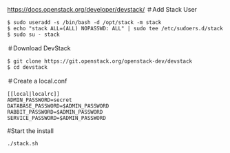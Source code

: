 https://docs.openstack.org/developer/devstack/
＃Add Stack User

    $ sudo useradd -s /bin/bash -d /opt/stack -m stack
    $ echo "stack ALL=(ALL) NOPASSWD: ALL" | sudo tee /etc/sudoers.d/stack
    $ sudo su - stack
＃Download DevStack
     
    $ git clone https://git.openstack.org/openstack-dev/devstack
    $ cd devstack
＃Create a local.conf

    [[local|localrc]]
    ADMIN_PASSWORD=secret
    DATABASE_PASSWORD=$ADMIN_PASSWORD
    RABBIT_PASSWORD=$ADMIN_PASSWORD
    SERVICE_PASSWORD=$ADMIN_PASSWORD
#Start the install

    ./stack.sh
